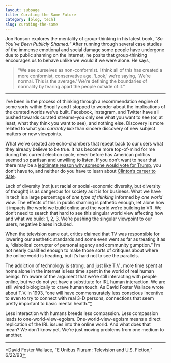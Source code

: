 ```yaml
---
layout: subpage
title: Curating the Same Future
category: [blog, tech]
slug: curating-the-same
---
```

Jon Ronson explores the mentality of group-thinking in his latest book, <em>&#8220;So You’ve Been Publicly Shamed.&#8221;</em> After running through several case studies of the immense emotional and social damage some people have undergone due to public shaming on the internet, he posits that group-thinking encourages us to behave unlike we would if we were alone. He says,

<blockquote>
    <p>&#8220;We see ourselves as non-conformist. I think all of this has created a more conformist, conservative age. &#8216;Look,&#8217; we’re saying, &#8216;We’re normal. This is the average.&#8217; We’re defining the boundaries of normality by tearing apart the people outside of it.&#8221;</p>
</blockquote>

<hr class="small">

I’ve been in the process of thinking through a recommendation engine of some sorts within Shopify and I stopped to wonder about the implications of the curated worlds we’ve built. Facebook, Instagram, and Twitter have all pushed towards curated streams–you only see what you want to see (or, at least, what they think you want to see), and nothing else. Discovery is more related to what you *currently like* than sincere discovery of new subject matters or new viewpoints.

What we’ve created are echo-chambers that repeat back to our users what they already believe to be true. It has become more top-of-mind for me during this current election cycle; never before has American politics seemed so partisan and unwilling to listen. If you don’t want to hear that there may be a [legitimate reason why someone would vote for Trump](https://medium.com/@Chris_arnade/trump-politics-and-option-pricing-or-why-trump-voters-are-not-idiots-1e364a4ed940#.wqnuc09pz), you don’t have to, and neither do you have to learn about [Clinton’s career to date](https://en.wikipedia.org/wiki/United_States_Senate_career_of_Hillary_Clinton).

Lack of diversity (not just racial or social-economic diversity, but diversity of thought) is as dangerous for society as it is for business. What we have in tech is a large percentage of _one type of thinking_ informed by _one world view_. The effects of this in public shaming is pathetic enough, let alone how it impacts the world we build online and the world we’re building in VR. We don’t need to search that hard to see this singular world view affecting how and what we build: [1](%20http://blogs.wsj.com/digits/2015/07/01/google-mistakenly-tags-black-people-as-gorillas-showing-limits-of-algorithms/), [2](http://www.npr.org/2016/03/14/470427605/can-computers-be-racist-the-human-like-bias-of-algorithms), [3](http://uproxx.com/technology/racism-in-technology/). We’re pushing the singular viewpoint to our users, negative biases included.

When the television came out, critics claimed that TV was responsible for lowering our aesthetic standards and some even went as far as treating it as a, “diabolical corrupter of personal agency and community gumption.” I’m not nearly qualified enough to make those sorts of critiques about where the online world is heading, but it’s hard not to see the parallels.   

The addiction of technology is strong, and just like T.V., more time spent at home alone in the internet is less time spent in the world of real human beings. I’m aware of the argument that we’re still interacting with people online, but we do not yet have a substitute for IRL human interaction. We are still wired biologically to crave human touch. As David Foster Wallace wrote about T.V. in 1993, &#8220;one will have commensurately less conscious incentive to even to try to connect with real 3-D persons, connections that seem pretty important to basic mental health.&#8221;<a id="anchor-1" href="#note-1">&#42;</a>

Less interaction with humans breeds less compassion. Less compassion leads to one-world-view-egoism. One-world-view-egoism means a direct replication of the IRL issues into the online world. And what does that mean? We don’t know yet. We’re just moving problems from one medium to another.

<hr class="small">

<div class="fieldnotes">
    <p id="note-1" class="h6">*David Foster Wallace, “E Unibus Pluram: Television and U.S. Fiction,” 6/22/93<a href="#anchor-1">&#8593;</a></p>
</div>